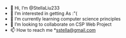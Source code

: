 - 👋 Hi, I’m @StellaLiu233
- 👀 I’m interested in getting As :"(
- 🌱 I’m currently learning computer science principles  
- 💞️ I’m looking to collaborate on CSP Web Project 
- 📫 How to reach me *sstella@gmail.com 

<!---
StellaLiu233/StellaLiu233 is a ✨ special ✨ repository because its `README.md` (this file) appears on your GitHub profile.
You can click the Preview link to take a look at your changes.
--->
